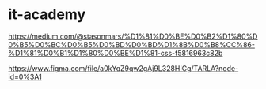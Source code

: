 # it-academy
https://medium.com/@stasonmars/%D1%81%D0%BE%D0%B2%D1%80%D0%B5%D0%BC%D0%B5%D0%BD%D0%BD%D1%8B%D0%B8%CC%86-%D1%81%D0%B1%D1%80%D0%BE%D1%81-css-f5816963c82b

https://www.figma.com/file/a0kYqZ9qw2gAj9L328HICg/TARLA?node-id=0%3A1

